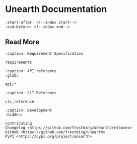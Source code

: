 # Unearth Documentation

```{include} ../README.md
:start-after: <!--index start-->
:end-before: <!--index end-->
```

## Read More

```{toctree}
:caption: Requirement Specification

requirements
```

```{toctree}
:caption: API reference
:glob:

api/*
```

```{toctree}
:caption: CLI Reference

cli_reference
```

```{toctree}
:caption: Development
:hidden:

contributing
Changelog <https://github.com/frostming/unearth/releases>
GitHub <https://github.com/frostming/unearth>
PyPI <https://pypi.org/project/unearth>
```
